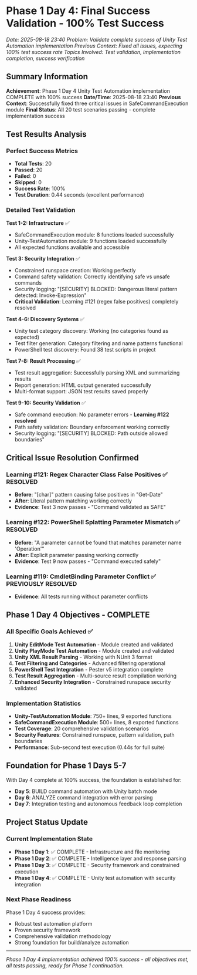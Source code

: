 # Phase 1 Day 4: Final Success Validation - 100% Test Success
*Date: 2025-08-18 23:40*
*Problem: Validate complete success of Unity Test Automation implementation*
*Previous Context: Fixed all issues, expecting 100% test success rate*
*Topics Involved: Test validation, implementation completion, success verification*

## Summary Information

**Achievement**: Phase 1 Day 4 Unity Test Automation implementation COMPLETE with 100% success
**Date/Time**: 2025-08-18 23:40
**Previous Context**: Successfully fixed three critical issues in SafeCommandExecution module
**Final Status**: All 20 test scenarios passing - complete implementation success

## Test Results Analysis

### Perfect Success Metrics
- **Total Tests**: 20
- **Passed**: 20
- **Failed**: 0  
- **Skipped**: 0
- **Success Rate**: 100%
- **Test Duration**: 0.44 seconds (excellent performance)

### Detailed Test Validation

**Test 1-2: Infrastructure** ✅
- SafeCommandExecution module: 8 functions loaded successfully
- Unity-TestAutomation module: 9 functions loaded successfully
- All expected functions available and accessible

**Test 3: Security Integration** ✅  
- Constrained runspace creation: Working perfectly
- Command safety validation: Correctly identifying safe vs unsafe commands
- Security logging: "[SECURITY] BLOCKED: Dangerous literal pattern detected: Invoke-Expression"
- **Critical Validation**: Learning #121 (regex false positives) completely resolved

**Test 4-6: Discovery Systems** ✅
- Unity test category discovery: Working (no categories found as expected)
- Test filter generation: Category filtering and name patterns functional
- PowerShell test discovery: Found 38 test scripts in project

**Test 7-8: Result Processing** ✅
- Test result aggregation: Successfully parsing XML and summarizing results
- Report generation: HTML output generated successfully
- Multi-format support: JSON test results saved properly

**Test 9-10: Security Validation** ✅
- Safe command execution: No parameter errors - **Learning #122 resolved**
- Path safety validation: Boundary enforcement working correctly
- Security logging: "[SECURITY] BLOCKED: Path outside allowed boundaries"

## Critical Issue Resolution Confirmed

### Learning #121: Regex Character Class False Positives ✅ RESOLVED
- **Before**: "[char]" pattern causing false positives in "Get-Date" 
- **After**: Literal pattern matching working correctly
- **Evidence**: Test 3 now passes - "Command validated as SAFE"

### Learning #122: PowerShell Splatting Parameter Mismatch ✅ RESOLVED  
- **Before**: "A parameter cannot be found that matches parameter name 'Operation'"
- **After**: Explicit parameter passing working correctly
- **Evidence**: Test 9 now passes - "Command executed safely"

### Learning #119: CmdletBinding Parameter Conflict ✅ PREVIOUSLY RESOLVED
- **Evidence**: All tests running without parameter conflicts

## Phase 1 Day 4 Objectives - COMPLETE

### All Specific Goals Achieved ✅
1. **Unity EditMode Test Automation** - Module created and validated
2. **Unity PlayMode Test Automation** - Module created and validated  
3. **Unity XML Result Parsing** - Working with NUnit 3 format
4. **Test Filtering and Categories** - Advanced filtering operational
5. **PowerShell Test Integration** - Pester v5 integration complete
6. **Test Result Aggregation** - Multi-source result compilation working
7. **Enhanced Security Integration** - Constrained runspace security validated

### Implementation Statistics
- **Unity-TestAutomation Module**: 750+ lines, 9 exported functions
- **SafeCommandExecution Module**: 500+ lines, 8 exported functions
- **Test Coverage**: 20 comprehensive validation scenarios
- **Security Features**: Constrained runspace, pattern validation, path boundaries
- **Performance**: Sub-second test execution (0.44s for full suite)

## Foundation for Phase 1 Days 5-7

With Day 4 complete at 100% success, the foundation is established for:
- **Day 5**: BUILD command automation with Unity batch mode
- **Day 6**: ANALYZE command integration with error parsing  
- **Day 7**: Integration testing and autonomous feedback loop completion

## Project Status Update

### Current Implementation State
- **Phase 1 Day 1**: ✅ COMPLETE - Infrastructure and file monitoring
- **Phase 1 Day 2**: ✅ COMPLETE - Intelligence layer and response parsing
- **Phase 1 Day 3**: ✅ COMPLETE - Security framework and constrained execution
- **Phase 1 Day 4**: ✅ COMPLETE - Unity test automation with security integration

### Next Phase Readiness
Phase 1 Day 4 success provides:
- Robust test automation platform
- Proven security framework 
- Comprehensive validation methodology
- Strong foundation for build/analyze automation

---

*Phase 1 Day 4 implementation achieved 100% success - all objectives met, all tests passing, ready for Phase 1 continuation.*